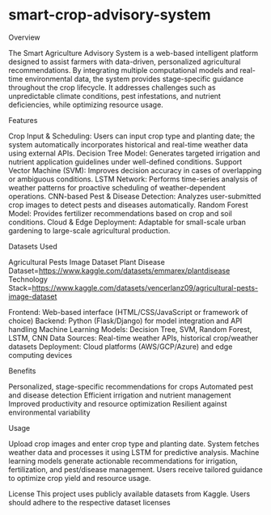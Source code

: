 # smart-crop-advisory-system

Overview

The Smart Agriculture Advisory System is a web-based intelligent platform designed to assist farmers with data-driven, personalized agricultural recommendations. By integrating multiple computational models and real-time environmental data, the system provides stage-specific guidance throughout the crop lifecycle. It addresses challenges such as unpredictable climate conditions, pest infestations, and nutrient deficiencies, while optimizing resource usage.

Features

Crop Input & Scheduling: Users can input crop type and planting date; the system automatically incorporates historical and real-time weather data using external APIs.
Decision Tree Model: Generates targeted irrigation and nutrient application guidelines under well-defined conditions.
Support Vector Machine (SVM): Improves decision accuracy in cases of overlapping or ambiguous conditions.
LSTM Network: Performs time-series analysis of weather patterns for proactive scheduling of weather-dependent operations.
CNN-based Pest & Disease Detection: Analyzes user-submitted crop images to detect pests and diseases automatically.
Random Forest Model: Provides fertilizer recommendations based on crop and soil conditions.
Cloud & Edge Deployment: Adaptable for small-scale urban gardening to large-scale agricultural production.

Datasets Used

Agricultural Pests Image Dataset
Plant Disease Dataset=https://www.kaggle.com/datasets/emmarex/plantdisease
Technology Stack=https://www.kaggle.com/datasets/vencerlanz09/agricultural-pests-image-dataset

Frontend: Web-based interface (HTML/CSS/JavaScript or framework of choice)
Backend: Python (Flask/Django) for model integration and API handling
Machine Learning Models: Decision Tree, SVM, Random Forest, LSTM, CNN
Data Sources: Real-time weather APIs, historical crop/weather datasets
Deployment: Cloud platforms (AWS/GCP/Azure) and edge computing devices

Benefits

Personalized, stage-specific recommendations for crops
Automated pest and disease detection
Efficient irrigation and nutrient management
Improved productivity and resource optimization
Resilient against environmental variability

Usage

Upload crop images and enter crop type and planting date.
System fetches weather data and processes it using LSTM for predictive analysis.
Machine learning models generate actionable recommendations for irrigation, fertilization, and pest/disease management.
Users receive tailored guidance to optimize crop yield and resource usage.

License
This project uses publicly available datasets from Kaggle. Users should adhere to the respective dataset licenses
